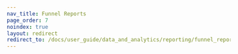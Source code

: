 ```yaml
---
nav_title: Funnel Reports
page_order: 7
noindex: true
layout: redirect
redirect_to: /docs/user_guide/data_and_analytics/reporting/funnel_reports/
---
```

